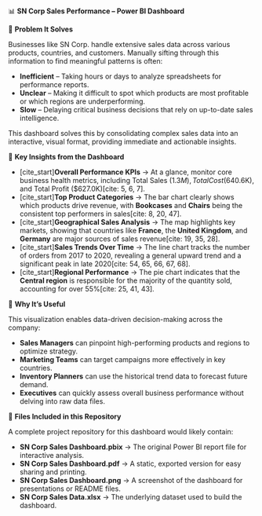 
📊 **SN Corp Sales Performance – Power BI Dashboard**

🔹 **Problem It Solves**

Businesses like SN Corp. handle extensive sales data across various products, countries, and customers. Manually sifting through this information to find meaningful patterns is often:

* **Inefficient** – Taking hours or days to analyze spreadsheets for performance reports.
* **Unclear** – Making it difficult to spot which products are most profitable or which regions are underperforming.
* **Slow** – Delaying critical business decisions that rely on up-to-date sales intelligence.

This dashboard solves this by consolidating complex sales data into an interactive, visual format, providing immediate and actionable insights.

🔹 **Key Insights from the Dashboard**

* [cite_start]**Overall Performance KPIs** → At a glance, monitor core business health metrics, including Total Sales ($1.3M), Total Cost ($640.6K), and Total Profit ($627.0K)[cite: 5, 6, 7].
* [cite_start]**Top Product Categories** → The bar chart clearly shows which products drive revenue, with **Bookcases** and **Chairs** being the consistent top performers in sales[cite: 8, 20, 47].
* [cite_start]**Geographical Sales Analysis** → The map highlights key markets, showing that countries like **France**, the **United Kingdom**, and **Germany** are major sources of sales revenue[cite: 19, 35, 28].
* [cite_start]**Sales Trends Over Time** → The line chart tracks the number of orders from 2017 to 2020, revealing a general upward trend and a significant peak in late 2020[cite: 54, 65, 66, 67, 68].
* [cite_start]**Regional Performance** → The pie chart indicates that the **Central region** is responsible for the majority of the quantity sold, accounting for over 55%[cite: 25, 41, 43].

🔹 **Why It’s Useful**

This visualization enables data-driven decision-making across the company:

* **Sales Managers** can pinpoint high-performing products and regions to optimize strategy.
* **Marketing Teams** can target campaigns more effectively in key countries.
* **Inventory Planners** can use the historical trend data to forecast future demand.
* **Executives** can quickly assess overall business performance without delving into raw data files.

🔹 **Files Included in this Repository**

A complete project repository for this dashboard would likely contain:

* **SN Corp Sales Dashboard.pbix** → The original Power BI report file for interactive analysis.
* **SN Corp Sales Dashboard.pdf** → A static, exported version for easy sharing and printing.
* **SN Corp Sales Dashboard.png** → A screenshot of the dashboard for presentations or README files.
* **SN Corp Sales Data.xlsx** → The underlying dataset used to build the dashboard.
